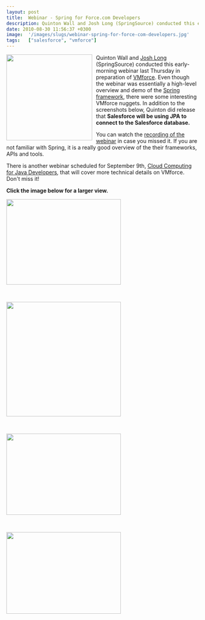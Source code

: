```yaml
---
layout: post
title:  Webinar - Spring for Force.com Developers
description: Quinton Wall and Josh Long (SpringSource) conducted this early-morning webinar last Thursday in preparation of VMforce . Even though the webinar was essentially a high-level overview and demo of the Spring framework , there were some interesting VMforce nuggets. In addition to the screenshots below, Quinton did release that  Salesforce will be using JPA to connect to the Salesforce database. You can watch the recording of the webinar in case you missed it. If you are not familiar with Spring, it
date: 2010-08-30 11:56:37 +0300
image:  '/images/slugs/webinar-spring-for-force-com-developers.jpg'
tags:   ["salesforce", "vmforce"]
---
```

<p><img style="float: left;padding-right:10px" src="http://res.cloudinary.com/blog-jeffdouglas-com/image/upload/v1401028680/tewfhpzm2tsc4tahjmkn.png" alt="" width="225" />Quinton Wall and <a href="http://twitter.com/starbuxman" target="_blank">Josh Long</a> (SpringSource) conducted this early-morning webinar last Thursday in preparation of <a href="http://www.vmforce.com/" target="_blank">VMforce</a>. Even though the webinar was essentially a high-level overview and demo of the <a href="http://www.springsource.com/developer/spring" target="_blank">Spring framework</a>, there were some interesting VMforce nuggets. In addition to the screenshots below, Quinton did release that <strong>Salesforce will be using JPA to connect to the Salesforce database.</strong>
<p>You can watch the <a href="http://www.youtube.com/watch?v=kB7Z7-x-YEQ&feature=player_embedded" target="_blank">recording of the webinar</a> in case you missed it. If you are not familiar with Spring, it is a really good overview of the their frameworks, APIs and tools.</p>
<p>There is another webinar scheduled for September 9th, <a href="http://bit.ly/vmforcewebinars" target="_blank">Cloud Computing for Java Developers</a>, that will cover more technical details on VMforce. Don't miss it!</p>
<p><strong>Click the image below for a larger view.</strong></p>
<p><a href="http://res.cloudinary.com/blog-jeffdouglas-com/image/upload/v1400327945/spring-webinar1_qwhkk7.png"><img src="http://res.cloudinary.com/blog-jeffdouglas-com/image/upload/h_224,w_300/v1400327945/spring-webinar1_qwhkk7.png" alt="" title="spring-webinar1" width="300" height="224" class="alignnone size-medium wp-image-3157" /></a></p>
<p> </p>
<p><a href="http://res.cloudinary.com/blog-jeffdouglas-com/image/upload/v1400327943/spring-webinar2_mgwf7c.png"><img src="http://res.cloudinary.com/blog-jeffdouglas-com/image/upload/h_216,w_300/v1400327943/spring-webinar2_mgwf7c.png" alt="" title="spring-webinar2" width="300" class="alignnone size-medium wp-image-3161" /></a></p>
<p> </p>
<p><a href="http://res.cloudinary.com/blog-jeffdouglas-com/image/upload/v1400327942/spring-webinar3_hyu3xn.png"><img src="http://res.cloudinary.com/blog-jeffdouglas-com/image/upload/h_213,w_300/v1400327942/spring-webinar3_hyu3xn.png" alt="" title="spring-webinar3" width="300" height="213" class="alignnone size-medium wp-image-3163" /></a></p>
<p> </p>
<p><a href="http://res.cloudinary.com/blog-jeffdouglas-com/image/upload/v1400327941/spring-webinar4_llu0ql.png"><img src="http://res.cloudinary.com/blog-jeffdouglas-com/image/upload/h_214,w_300/v1400327941/spring-webinar4_llu0ql.png" alt="" title="spring-webinar4" width="300" height="214" class="alignnone size-medium wp-image-3164" /></a></p></p>

